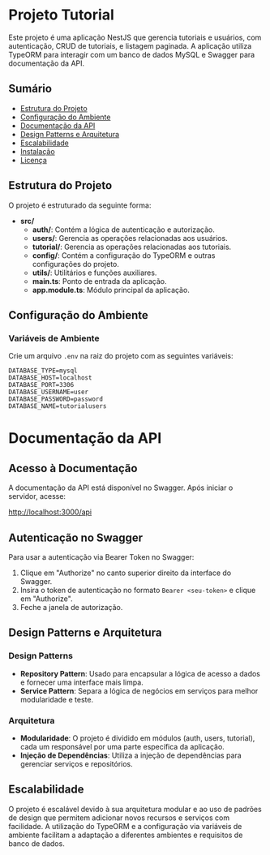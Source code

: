 # Projeto Tutorial

Este projeto é uma aplicação NestJS que gerencia tutoriais e usuários, com autenticação, CRUD de tutoriais, e listagem paginada. A aplicação utiliza TypeORM para interagir com um banco de dados MySQL e Swagger para documentação da API.

## Sumário

- [Estrutura do Projeto](#estrutura-do-projeto)
- [Configuração do Ambiente](#configuração-do-ambiente)
- [Documentação da API](#documentação-da-api)
- [Design Patterns e Arquitetura](#design-patterns-e-arquitetura)
- [Escalabilidade](#escalabilidade)
- [Instalação](#instalação)
- [Licença](#licença)

## Estrutura do Projeto

O projeto é estruturado da seguinte forma:

- **src/**
  - **auth/**: Contém a lógica de autenticação e autorização.
  - **users/**: Gerencia as operações relacionadas aos usuários.
  - **tutorial/**: Gerencia as operações relacionadas aos tutoriais.
  - **config/**: Contém a configuração do TypeORM e outras configurações do projeto.
  - **utils/**: Utilitários e funções auxiliares.
  - **main.ts**: Ponto de entrada da aplicação.
  - **app.module.ts**: Módulo principal da aplicação.

## Configuração do Ambiente

### Variáveis de Ambiente

Crie um arquivo `.env` na raiz do projeto com as seguintes variáveis:

```env
DATABASE_TYPE=mysql
DATABASE_HOST=localhost
DATABASE_PORT=3306
DATABASE_USERNAME=user
DATABASE_PASSWORD=password
DATABASE_NAME=tutorialusers
```

# Documentação da API

## Acesso à Documentação

A documentação da API está disponível no Swagger. Após iniciar o servidor, acesse:

[http://localhost:3000/api](http://localhost:3000/api)

## Autenticação no Swagger

Para usar a autenticação via Bearer Token no Swagger:

1. Clique em "Authorize" no canto superior direito da interface do Swagger.
2. Insira o token de autenticação no formato `Bearer <seu-token>` e clique em "Authorize".
3. Feche a janela de autorização.

## Design Patterns e Arquitetura

### Design Patterns

- **Repository Pattern**: Usado para encapsular a lógica de acesso a dados e fornecer uma interface mais limpa.
- **Service Pattern**: Separa a lógica de negócios em serviços para melhor modularidade e teste.

### Arquitetura

- **Modularidade**: O projeto é dividido em módulos (auth, users, tutorial), cada um responsável por uma parte específica da aplicação.
- **Injeção de Dependências**: Utiliza a injeção de dependências para gerenciar serviços e repositórios.

## Escalabilidade

O projeto é escalável devido à sua arquitetura modular e ao uso de padrões de design que permitem adicionar novos recursos e serviços com facilidade. A utilização do TypeORM e a configuração via variáveis de ambiente facilitam a adaptação a diferentes ambientes e requisitos de banco de dados.
